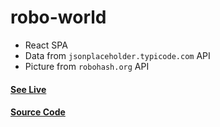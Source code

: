 # robo-world
- React SPA
- Data from `jsonplaceholder.typicode.com` API
- Picture from `robohash.org` API
#### [See Live](https://teamrdx.github.io/robo-world/)                  
#### [Source Code](https://github.com/teamrdx/robo-world/tree/gh-pages)
